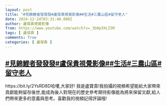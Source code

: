 ```yaml
---
layout: post
title: "#見錦鯉者發發發#盧保貴視覺影像##生活#三農山區#留守老人"
date: 2024-12-24T03:31:40.000Z
author: 盧保貴視覺影像
from: https://www.youtube.com/watch?v=_3b0p3XLI5M
tags: [ 盧保貴 ]
comments: True
categories: [ 盧保貴 ]
---
```

<!--1735011100000-->
[#見錦鯉者發發發#盧保貴視覺影像##生活#三農山區#留守老人](https://www.youtube.com/watch?v=_3b0p3XLI5M)
------

<div>
https://bit.ly/2YsRD8D哈嘍,大家好! 我是盧寶貴!我拍攝的視頻希望能給大家帶來貢獻能夠留存後世,能成為後人對現在的歷史參考期待影像能為將來保留文獻,給人們帶來更多的意義與思考。喜歡我的視頻記得評論哦!
</div>
